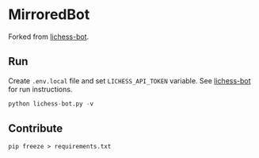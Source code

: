 # MirroredBot

Forked from [lichess-bot][lichess-bot].

[lichess-bot]: https://github.com/lichess-bot-devs/lichess-bot

## Run

Create `.env.local` file and set `LICHESS_API_TOKEN` variable. See
[lichess-bot][lichess-bot] for run instructions.

```py
python lichess-bot.py -v
```

## Contribute

```
pip freeze > requirements.txt
```
